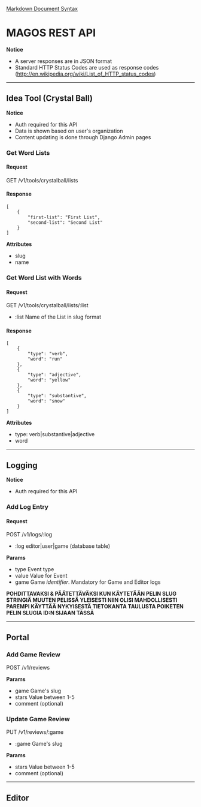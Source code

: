 
[Markdown Document Syntax](https://github.com/fletcher/MultiMarkdown/blob/master/Documentation/Markdown%20Syntax.md)


# MAGOS REST API

**Notice**

*   A server responses are in JSON format
*   Standard HTTP Status Codes are used as response codes (http://en.wikipedia.org/wiki/List_of_HTTP_status_codes)


* * *


## Idea Tool (Crystal Ball)

**Notice**

*   Auth required for this API
*   Data is shown based on user's organization
*   Content updating is done through Django Admin pages

### Get Word Lists

#### Request

GET /v1/tools/crystalball/lists

#### Response

    [
        {
            "first-list": "First List",
            "second-list": "Second List"
        }
    ]

**Attributes**
*   slug
*   name

### Get Word List with Words

#### Request

GET /v1/tools/crystalball/lists/:list

*   :list Name of the List in slug format

#### Response

    [
        {
            "type": "verb",
            "word": "run"
        },
        {
            "type": "adjective",
            "word": "yellow"
        },
        {
            "type": "substantive",
            "word": "snow"
        }
    ]

**Attributes**
*   type: verb|substantive|adjective
*   word


* * *


## Logging

**Notice**

*   Auth required for this API

### Add Log Entry

#### Request

POST /v1/logs/:log

*   :log editor|user|game (database table)

**Params**
*   type Event type
*   value Value for Event
*   game Game *identifier*. Mandatory for Game and Editor logs

**POHDITTAVAKSI & PÄÄTETTÄVÄKSI KUN KÄYTETÄÄN PELIN SLUG STRINGIÄ MUUTEN PELISSÄ YLEISESTI NIIN OLISI MAHDOLLISESTI PAREMPI KÄYTTÄÄ NYKYISESTÄ TIETOKANTA TAULUSTA POIKETEN PELIN SLUGIA ID:N SIJAAN TÄSSÄ**


* * *


## Portal

### Add Game Review

POST /v1/reviews

**Params**
*   game Game's slug
*   stars Value between 1-5
*   comment (optional)

### Update Game Review

PUT /v1/reviews/:game

*   :game Game's slug

**Params**
*   stars Value between 1-5
*   comment (optional)


* * *


## Editor



